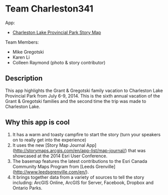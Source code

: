 # Team Charleston341

App:

* [Charleston Lake Provincial Park Story Map](http://bit.ly/CharlestonLake)

Team Members: 

* Mike Gregotski
* Karen Li
* Colleen Raymond (photo & story contributor)

## Description
This app highlights the Grant & Gregotski family vacation to Charleston Lake Provincial Park from July 6-9, 2014. This is the sixth annual vacation of the Grant & Gregotski families and the second time the trip was made to Charleston Lake.

## Why this app is cool
1. It has a warm and toasty campfire to start the story (turn your speakers on to really get into the experience)
2. It uses the new [Story Map Journal App] (http://storymaps.arcgis.com/en/app-list/map-journal/) that was showcased at the 2014 Esri User Conference.
3. The basemap features the latest contributions to the Esri Canada Community Maps Program from [Leeds Grenville] (http://www.leedsgrenville.com/en/).
4. It brings together data from a variety of sources to tell the story including: ArcGIS Online, ArcGIS for Server, Facebook, Dropbox and Ontario Parks.



